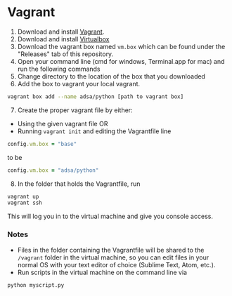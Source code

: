# Vagrant


1. Download and install [Vagrant](https://www.vagrantup.com/downloads.html).
2. Download and install [Virtualbox](https://www.virtualbox.org/wiki/Downloads)
3. Download the vagrant box named ```vm.box``` which can be found under the "Releases" tab of this repository.
4. Open your command line (cmd for windows, Terminal.app for mac) and run the following commands
5. Change directory to the location of the box that you downloaded
6. Add the box to vagrant your local vagrant. 
```bash
vagrant box add --name adsa/python [path to vagrant box]
```
7. Create the proper vagrant file by either:
 - Using the given vagrant file OR
 - Running ``` vagrant init ``` and editing the Vagrantfile line
```ruby
config.vm.box = "base"
```
to be
```ruby
config.vm.box = "adsa/python"
```
8. In the folder that holds the Vagrantfile, run
```bash
vagrant up
vagrant ssh
```

This will log you in to the virtual machine and give you console access. 
### Notes
 - Files in the folder containing the Vagrantfile will be shared to the ```/vagrant``` folder in the 
virtual machine, so you can edit files in your normal OS with your text editor of choice 
(Sublime Text, Atom, etc.).
 - Run scripts in the virtual machine on the command line via 
```bash
python myscript.py
```
